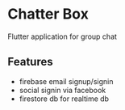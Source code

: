 # Chatter Box

Flutter application for group chat

## Features

- firebase email signup/signin
- social signin via facebook
- firestore db for realtime db


